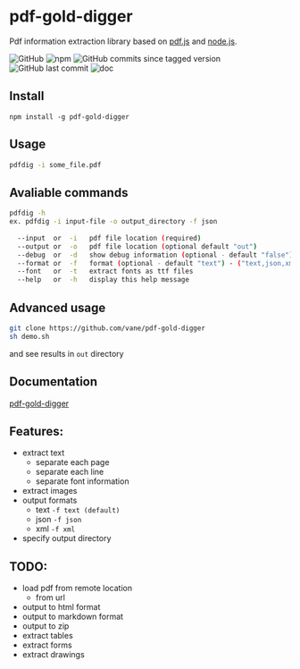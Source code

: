 pdf-gold-digger
====

Pdf information extraction library based on [pdf.js](https://mozilla.github.io/pdf.js/)
and [node.js](https://nodejs.org).

![GitHub](https://img.shields.io/github/license/vane/pdf-gold-digger)
![npm](https://img.shields.io/npm/v/pdf-gold-digger)
![GitHub commits since tagged version](https://img.shields.io/github/commits-since/vane/pdf-gold-digger/0.0.6)
![GitHub last commit](https://img.shields.io/github/last-commit/vane/pdf-gold-digger)
![doc](https://vane.pl/pdf-gold-digger/badge.svg)

## Install
```npm install -g pdf-gold-digger```

## Usage
```bash
pdfdig -i some_file.pdf
```  

## Avaliable commands

```bash
pdfdig -h
ex. pdfdig -i input-file -o output_directory -f json
  
  --input  or  -i   pdf file location (required)
  --output or  -o   pdf file location (optional default "out")
  --debug  or  -d   show debug information (optional - default "false")
  --format or  -f   format (optional - default "text") - ("text,json,xml") 
  --font   or  -t   extract fonts as ttf files
  --help   or  -h   display this help message
```

## Advanced usage
```bash
git clone https://github.com/vane/pdf-gold-digger
sh demo.sh
```
and see results in ```out``` directory 
                            
## Documentation
[pdf-gold-digger](https://vane.pl/pdf-gold-digger/)

## Features:
- extract text
  - separate each page
  - separate each line
  - separate font information
- extract images
- output formats
  - text ```-f text (default)```
  - json ```-f json```
  - xml  ```-f xml``` 
- specify output directory

## TODO:
- load pdf from remote location
  - from url
- output to html format
- output to markdown format
- output to zip
- extract tables
- extract forms
- extract drawings
